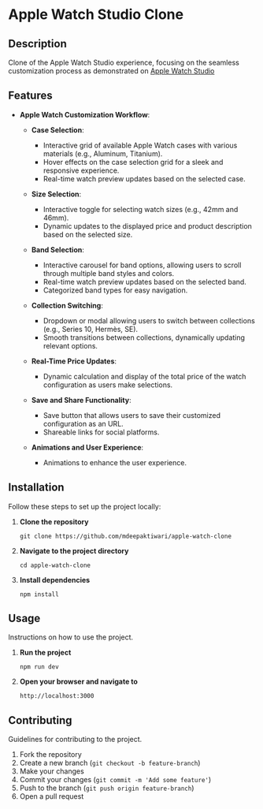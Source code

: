 # Apple Watch Studio Clone

## Description

Clone of the Apple Watch Studio experience, focusing on the seamless customization process as demonstrated on [Apple Watch Studio](https://www.apple.com/shop/studio/apple-watch)

## Features

- **Apple Watch Customization Workflow**:

  - **Case Selection**:

    - Interactive grid of available Apple Watch cases with various materials (e.g., Aluminum, Titanium).
    - Hover effects on the case selection grid for a sleek and responsive experience.
    - Real-time watch preview updates based on the selected case.

  - **Size Selection**:

    - Interactive toggle for selecting watch sizes (e.g., 42mm and 46mm).
    - Dynamic updates to the displayed price and product description based on the selected size.

  - **Band Selection**:

    - Interactive carousel for band options, allowing users to scroll through multiple band styles and colors.
    - Real-time watch preview updates based on the selected band.
    - Categorized band types for easy navigation.

  - **Collection Switching**:

    - Dropdown or modal allowing users to switch between collections (e.g., Series 10, Hermès, SE).
    - Smooth transitions between collections, dynamically updating relevant options.

  - **Real-Time Price Updates**:

    - Dynamic calculation and display of the total price of the watch configuration as users make selections.

  - **Save and Share Functionality**:

    - Save button that allows users to save their customized configuration as an URL.
    - Shareable links for social platforms.

  - **Animations and User Experience**:
    - Animations to enhance the user experience.

## Installation

Follow these steps to set up the project locally:

1. **Clone the repository**

   ```
   git clone https://github.com/mdeepaktiwari/apple-watch-clone
   ```

2. **Navigate to the project directory**

   ```
   cd apple-watch-clone
   ```

3. **Install dependencies**
   ```
   npm install
   ```

## Usage

Instructions on how to use the project.

1. **Run the project**

   ```
   npm run dev
   ```

2. **Open your browser and navigate to**
   ```
   http://localhost:3000
   ```

## Contributing

Guidelines for contributing to the project.

1. Fork the repository
2. Create a new branch (`git checkout -b feature-branch`)
3. Make your changes
4. Commit your changes (`git commit -m 'Add some feature'`)
5. Push to the branch (`git push origin feature-branch`)
6. Open a pull request
